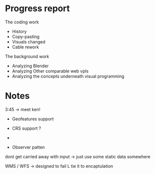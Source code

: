 # Progress report

The coding work
- History
- Copy-pasting
- Visuals changed
- Cable rework

The background work
- Analyzing Blender
- Analyzing Other comparable web vpls 
- Analyzing the concepts underneath visual programming

# Notes

3:45 -> meet ken!


- Geofeatures support  
- CRS support ? 
- 

- Observer patten


dont get carried away with input -> just use some static data somewhere

WMS / WFS -> designed to fail
L tie it to encaptulation
